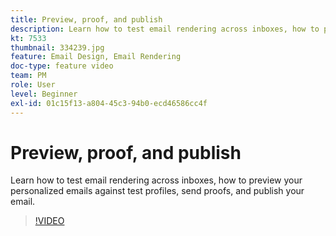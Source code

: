 ```yaml
---
title: Preview, proof, and publish
description: Learn how to test email rendering across inboxes, how to preview your personalized emails against test profiles, send proofs, and publish your email.
kt: 7533
thumbnail: 334239.jpg
feature: Email Design, Email Rendering
doc-type: feature video
team: PM
role: User
level: Beginner
exl-id: 01c15f13-a804-45c3-94b0-ecd46586cc4f
---
```

# Preview, proof, and publish

Learn how to test email rendering across inboxes, how to preview your personalized emails against test profiles, send proofs, and publish your email.

>[!VIDEO](https://video.tv.adobe.com/v/334239?quality=12&learn=on)
